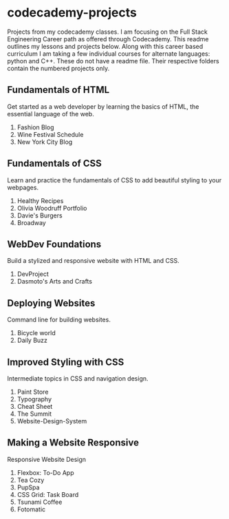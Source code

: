 # codecademy-projects
Projects from my codecademy classes. I am focusing on the Full Stack Engineering Career path as offered through Codecademy. This readme outlines my lessons and projects below. Along with this career based curriculum I am taking a few individual courses for alternate languages: python and C++. These do not have a readme file. Their respective folders contain the numbered projects only.

## Fundamentals of HTML

Get started as a web developer by learning the basics of HTML, the essential language of the web.

1. Fashion Blog
2. Wine Festival Schedule
3. New York City Blog

## Fundamentals of CSS

Learn and practice the fundamentals of CSS to add beautiful styling to your webpages.

1. Healthy Recipes
2. Olivia Woodruff Portfolio
3. Davie's Burgers
4. Broadway

## WebDev Foundations

Build a stylized and responsive website with HTML and CSS.

1. DevProject
2. Dasmoto's Arts and Crafts

## Deploying Websites

Command line for building websites.

1. Bicycle world
2. Daily Buzz

## Improved Styling with CSS

Intermediate topics in CSS and navigation design.

1. Paint Store
2. Typography
3. Cheat Sheet
4. The Summit
5. Website-Design-System

## Making a Website Responsive

Responsive Website Design

1. Flexbox: To-Do App
2. Tea Cozy
3. PupSpa
4. CSS Grid: Task Board
5. Tsunami Coffee
6. Fotomatic



